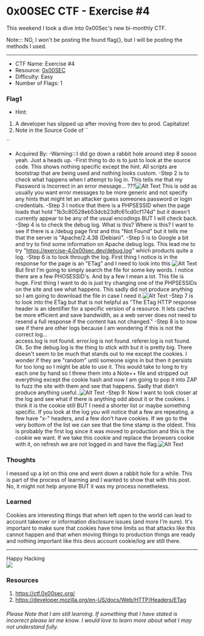 # 0x00SEC CTF - Exercise #4

This weekend I took a dive into 0x00Sec's new bi-monthly CTF. 

Note::: NO, I won't be posting the found flag{}, but I will be posting the methods I used. 

<hr>

- CTF Name: Exercise #4
- Resource: [0x00SEC](https://ctf.0x00sec.org/)
- Difficulty: Easy
- Number of Flags: 1


### Flag1
- Hint:
 1. A developer has slipped up after moving from dev to prod. Capitalize!
 2. Note in the Source Code of 
``<!-- TODO: -->
  <!-- * Restrict debug log access -->``

- Acquired By: 
-Warning:::I did go down a rabbit hole around step 8 soooo yeah. Just a heads up.
-First thing to do is to just to look at the source code. This shows nothing specific except the hint. All scripts are bootstrap that are being used and nothing looks custom.
-Step 2 is to check what happens when I attempt to log in. This tells me that my Password is Incorrect in an error message... ???![Alt Text](https://dev-to-uploads.s3.amazonaws.com/i/q45m3qji9nxyxvps2foy.png) This is odd as usually you want error messages to be more generic and not specify any hints that might let an attacker guess someones password or login credentials. 
-Step 3 I notice that there is a PHPSESSID when the page loads that hold "1b3c80528eb53dcb23dfc61cd0cf174d" but it doesn't currently appear to be any of the usual encodings BUT I will check back.
-Step 4 is to check the debug log. What is this? Where is this? I want to see if there is a /debug page first and this "Not Found" but it tells me that the server is "Apache/2.4.38 (Debian)".
-Step 5 is to Google a bit and try to find some information on Apache debug logs. This lead me to try "https://exercise-4.0x00sec.dev/debug.log" which products quite a log.
-Step 6 is to look through the log. First thing I notice is in the response for the page is an "ETag" and I need to look into this ![Alt Text](https://dev-to-uploads.s3.amazonaws.com/i/786vuqnf5o95716tumhn.png) But first I'm going to simply search the file for some key words. I notice there are a few PHOSESSID's. And by a few I mean a lot. This file is huge. First thing I want to do is just try changing one of the PHPSESSIDs on the site and see what happens. This sadly did not produce anything so I am going to download the file in case I need it.![Alt Text](https://dev-to-uploads.s3.amazonaws.com/i/vx5ww9y2by9yf1dlb012.png)
-Step 7 is to look into the ETag but that is not helpful as "The ETag HTTP response header is an identifier for a specific version of a resource. It lets caches be more efficient and save bandwidth, as a web server does not need to resend a full response if the content has not changed."
-Step 8 is to now see if there are other logs because I am wondering if this is not the correct log...  
access.log is not found.
error.log is not found.
referer.log is not found.
Ok. So the debug.log is the thing to stick with but it is pretty big. There doesn't seem to be much that stands out to me except the cookies. I wonder if they are "random" until someone signs in but then it persists for too long so I might be able to use it. This would take to long to try each one by hand so I threw them into a Note++ file and stripped out everything except the cookie hash and now I am going to pop it into ZAP to fuzz the site with them and see that happens.
Sadly that didn't produce anything useful..![Alt Text](https://dev-to-uploads.s3.amazonaws.com/i/yvk1hk0oaqrcssooa3po.png)
-Step 9: Now I want to look closer at the log and see what if there is anything odd about it or the cookies. I think it is the cookie still BUT I need a shorter list or maybe something specific. If you look at the log you will notice that a few are repeating, a few have "x-" headers, and a few don't have cookies. If we go to the very bottom of the list we can see that the time stamp is the oldest. This is probably the first log since it was moved to production and this is the cookie we want.
If we take this cookie and replace the browsers cookie with it, on refresh we are not logged in and have the flag.![Alt Text](https://dev-to-uploads.s3.amazonaws.com/i/uatu3oe5bqbmd9h7hhpa.png)




### Thoughts
I messed up a lot on this one and went down a rabbit hole for a while. This is part of the process of learning and I wanted to show that with this post. No, it might not help anyone BUT it was my process nonetheless.




### Learned
Cookies are interesting things that when left open to the world can lead to account takeover or information disclosure issues (and more I'm sure).
It's important to make sure that cookies have time limits so that attacks like this cannot happen and that when moving things to production things are ready and nothing important like this devs account cookie/log are still there.




<hr>

Happy Hacking<br/>
![](https://media.giphy.com/media/l3vRmVv5P01I5NDAA/giphy.gif)

### Resources
1. https://ctf.0x00sec.org/
2. https://developer.mozilla.org/en-US/docs/Web/HTTP/Headers/ETag

###### Please Note that I am still learning. If something that I have stated is incorrect please let me know. I would love to learn more about what I may not understand fully.
